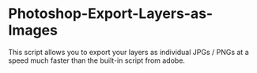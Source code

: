 Photoshop-Export-Layers-as-Images
=================================

This script allows you to export your layers as individual JPGs / PNGs at a speed much faster than the built-in script from adobe.

